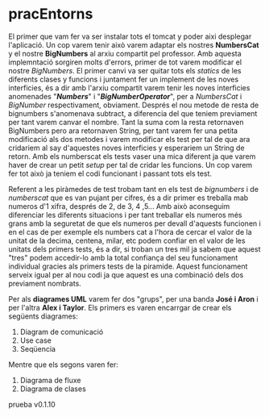# pracEntorns
El primer que vam fer va ser instalar tots el tomcat y poder aixi desplegar l'aplicació. 
Un cop varem tenir això varem adaptar els nostres **NumbersCat** y el nostre **BigNumbers** al arxiu compartit pel professor.
Amb aquesta implemntació sorgiren molts d'errors, primer de tot varem modificar el nostre *BigNumbers*.
El primer canvi va ser quitar tots els *statics* de les diferents clases y funcions i juntament fer un implement de les noves interficies, és a dir
amb l'arxiu compartit varem tenir les noves interficies anomenades "***Numbers***" i "***BigNumberOperator***", per a 
*NumbersCat* i *BigNumber* respectivament, obviament. Després el nou metode de resta de bignumbers s'anomenava subtract,
a diferencia del que teniem previament per tant varem canvar el nombre. Tant la suma com la resta retornaven BigNumbers
pero ara retornaven String, per tant varem fer una petita modificació als dos metodes i varem modificar els test
per tal de que ara cridariem al say d'aquestes noves interficies y esperariem un String de retorn.
Amb els numberscat els tests vaser una mica diferent ja que varem haver de crear un petit *setup* per tal de cridar
les funcions. Un cop varem fer tot això ja teniem el codi funcionant i passant tots els test.

Referent a les piràmedes de test trobam tant en els test de *bignumbers* i de *numberscat* que es van pujant per cifres, 
és a dir primer es treballa mab numeros d'1 xifra, després de 2, de 3, 4 ,5...
Amb això aconseguim diferenciar les diferents situacions i per tant treballar els numeros més grans amb la 
seguretat de que els numeros per devall d'aquests funcionen i en el cas de per exemple els numbers cat a l'hora de
cercar el valor de la unitat de la decima, centena, milar, etc podem confiar en el valor de les unitats dels primers tests,
és a dir, si troban un tres mil ja sabem que aquest "tres" podem accedir-lo amb la total confiança del seu funcionament individual
gracies als primers tests de la piramide. Aquest funcionament serveix igual per al nou codi ja que aquest es una 
combinació dels dos previament nombrats.

Per als **diagrames UML** varem fer dos "grups", per una banda **José i Aron** i per l'altra **Alex i Taylor**.
Els primers es varen encarrgar de crear els següents diagrames:
1. Diagram de comunicació
2. Use case
3. Seqüencia

Mentre que els segons varen fer:
1. Diagrama de fluxe
2. Diagrama de clases

prueba v0.1.10